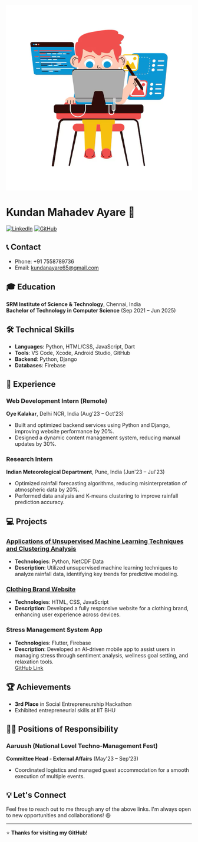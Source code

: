 ![Coder Image](https://github.com/Kundanayare65/Image-assets/raw/main/boy-coding-designing-with-pc-illustration_418302-2378.png)

# Kundan Mahadev Ayare  🚀
[![LinkedIn](https://img.shields.io/badge/LinkedIn-Kundan_Ayare-blue)](https://www.linkedin.com/in/kundan-ayare-77a024212/)
[![GitHub](https://img.shields.io/badge/GitHub-Kundanayare65-black)](https://github.com/Kundanayare65)

## 📞 Contact
- Phone: +91 7558789736
- Email: [kundanayare65@gmail.com](mailto:kundanayare65@gmail.com)

## 🎓 Education
**SRM Institute of Science & Technology**, Chennai, India  
**Bachelor of Technology in Computer Science** (Sep 2021 – Jun 2025)

## 🛠️ Technical Skills
- **Languages**: Python, HTML/CSS, JavaScript, Dart
- **Tools**: VS Code, Xcode, Android Studio, GitHub
- **Backend**: Python, Django
- **Databases**: Firebase

## 💼 Experience

### Web Development Intern (Remote)  
**Oye Kalakar**, Delhi NCR, India (Aug'23 – Oct'23)  
- Built and optimized backend services using Python and Django, improving website performance by 20%.  
- Designed a dynamic content management system, reducing manual updates by 30%.

### Research Intern  
**Indian Meteorological Department**, Pune, India (Jun'23 – Jul'23)  
- Optimized rainfall forecasting algorithms, reducing misinterpretation of atmospheric data by 20%.  
- Performed data analysis and K-means clustering to improve rainfall prediction accuracy.

## 💻 Projects

### [Applications of Unsupervised Machine Learning Techniques and Clustering Analysis](https://github.com/Kundanayare65/IMD-Pune)  
- **Technologies**: Python, NetCDF Data  
- **Description**: Utilized unsupervised machine learning techniques to analyze rainfall data, identifying key trends for predictive modeling.  

### [Clothing Brand Website](https://github.com/Kundanayare65/clothing-brand-websites)  
- **Technologies**: HTML, CSS, JavaScript  
- **Description**: Developed a fully responsive website for a clothing brand, enhancing user experience across devices.  

### Stress Management System App
- **Technologies**: Flutter, Firebase  
- **Description**: Developed an AI-driven mobile app to assist users in managing stress through sentiment analysis, wellness goal setting, and relaxation tools.  
[GitHub Link](#)

## 🏆 Achievements
- **3rd Place** in Social Entrepreneurship Hackathon  
- Exhibited entrepreneurial skills at IIT BHU

## 🧑‍💻 Positions of Responsibility

### Aaruush (National Level Techno-Management Fest)  
**Committee Head - External Affairs** (May'23 – Sep'23)  
- Coordinated logistics and managed guest accommodation for a smooth execution of multiple events.

## 💡 Let's Connect
Feel free to reach out to me through any of the above links. I'm always open to new opportunities and collaborations! 😃

---

⭐ **Thanks for visiting my GitHub!**
